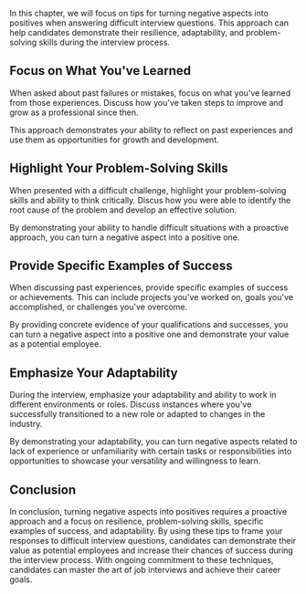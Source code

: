 
In this chapter, we will focus on tips for turning negative aspects into positives when answering difficult interview questions. This approach can help candidates demonstrate their resilience, adaptability, and problem-solving skills during the interview process.

Focus on What You've Learned
----------------------------

When asked about past failures or mistakes, focus on what you've learned from those experiences. Discuss how you've taken steps to improve and grow as a professional since then.

This approach demonstrates your ability to reflect on past experiences and use them as opportunities for growth and development.

Highlight Your Problem-Solving Skills
-------------------------------------

When presented with a difficult challenge, highlight your problem-solving skills and ability to think critically. Discus how you were able to identify the root cause of the problem and develop an effective solution.

By demonstrating your ability to handle difficult situations with a proactive approach, you can turn a negative aspect into a positive one.

Provide Specific Examples of Success
------------------------------------

When discussing past experiences, provide specific examples of success or achievements. This can include projects you've worked on, goals you've accomplished, or challenges you've overcome.

By providing concrete evidence of your qualifications and successes, you can turn a negative aspect into a positive one and demonstrate your value as a potential employee.

Emphasize Your Adaptability
---------------------------

During the interview, emphasize your adaptability and ability to work in different environments or roles. Discuss instances where you've successfully transitioned to a new role or adapted to changes in the industry.

By demonstrating your adaptability, you can turn negative aspects related to lack of experience or unfamiliarity with certain tasks or responsibilities into opportunities to showcase your versatility and willingness to learn.

Conclusion
----------

In conclusion, turning negative aspects into positives requires a proactive approach and a focus on resilience, problem-solving skills, specific examples of success, and adaptability. By using these tips to frame your responses to difficult interview questions, candidates can demonstrate their value as potential employees and increase their chances of success during the interview process. With ongoing commitment to these techniques, candidates can master the art of job interviews and achieve their career goals.
